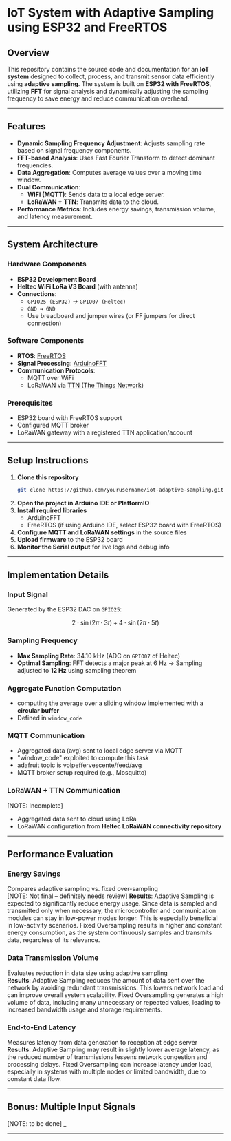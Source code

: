 # IoT System with Adaptive Sampling using ESP32 and FreeRTOS

## Overview
This repository contains the source code and documentation for an **IoT system** designed to collect, process, and transmit sensor data efficiently using **adaptive sampling**. The system is built on **ESP32 with FreeRTOS**, utilizing **FFT** for signal analysis and dynamically adjusting the sampling frequency to save energy and reduce communication overhead.

---

## Features
- **Dynamic Sampling Frequency Adjustment**: Adjusts sampling rate based on signal frequency components.
- **FFT-based Analysis**: Uses Fast Fourier Transform to detect dominant frequencies.
- **Data Aggregation**: Computes average values over a moving time window.
- **Dual Communication**:
  - **WiFi (MQTT)**: Sends data to a local edge server.
  - **LoRaWAN + TTN**: Transmits data to the cloud.
- **Performance Metrics**: Includes energy savings, transmission volume, and latency measurement.

---

## System Architecture

### Hardware Components
- **ESP32 Development Board**
- **Heltec WiFi LoRa V3 Board** (with antenna)
- **Connections**:
  - `GPIO25 (ESP32)` → `GPIO07 (Heltec)`
  - `GND ↔ GND`
  - Use breadboard and jumper wires (or FF jumpers for direct connection)

### Software Components
- **RTOS**: [FreeRTOS](https://www.freertos.org/)
- **Signal Processing**: [ArduinoFFT](https://github.com/kosme/arduinoFFT)
- **Communication Protocols**:
  - MQTT over WiFi
  - LoRaWAN via [TTN (The Things Network)](https://www.thethingsnetwork.org/)

### Prerequisites
- ESP32 board with FreeRTOS support
- Configured MQTT broker
- LoRaWAN gateway with a registered TTN application/account

---

## Setup Instructions
1. **Clone this repository**
   ```bash
   git clone https://github.com/yourusername/iot-adaptive-sampling.git
   ```
2. **Open the project in Arduino IDE or PlatformIO**
3. **Install required libraries**
   - ArduinoFFT
   - FreeRTOS (if using Arduino IDE, select ESP32 board with FreeRTOS)
4. **Configure MQTT and LoRaWAN settings** in the source files
5. **Upload firmware** to the ESP32 board
6. **Monitor the Serial output** for live logs and debug info

---

## Implementation Details

### Input Signal
Generated by the ESP32 DAC on `GPIO25`:
```math
2 \cdot \sin(2\pi \cdot 3t) + 4 \cdot \sin(2\pi \cdot 5t)
```
### Sampling Frequency
- **Max Sampling Rate**: 34.10 kHz (ADC on `GPIO07` of Heltec)
- **Optimal Sampling**: FFT detects a major peak at 6 Hz → Sampling adjusted to **12 Hz** using sampling theorem

### Aggregate Function Computation
- computing the average over a sliding window implemented with a **circular buffer**
- Defined in `window_code`

### MQTT Communication
- Aggregated data (avg) sent to local edge server via MQTT
- "window_code" exploited to compute this task
- adafruit topic is volpeffervescente/feed/avg 
- MQTT broker setup required (e.g., Mosquitto)

### LoRaWAN + TTN Communication
[NOTE: Incomplete]
- Aggregated data sent to cloud using LoRa
- LoRaWAN configuration from **Heltec LoRaWAN connectivity repository**

---

## Performance Evaluation

### Energy Savings
Compares adaptive sampling vs. fixed over-sampling  
[NOTE: Not final – definitely needs review]
**Results**: 
Adaptive Sampling is expected to significantly reduce energy usage. Since data is sampled and transmitted only when necessary, the microcontroller and communication modules can stay in low-power modes longer. This is especially beneficial in low-activity scenarios.
Fixed Oversampling results in higher and constant energy consumption, as the system continuously samples and transmits data, regardless of its relevance.

### Data Transmission Volume
Evaluates reduction in data size using adaptive sampling  
**Results**: 
Adaptive Sampling reduces the amount of data sent over the network by avoiding redundant transmissions. This lowers network load and can improve overall system scalability.
Fixed Oversampling generates a high volume of data, including many unnecessary or repeated values, leading to increased bandwidth usage and storage requirements.

### End-to-End Latency
Measures latency from data generation to reception at edge server  
**Results**: 
Adaptive Sampling may result in slightly lower average latency, as the reduced number of transmissions lessens network congestion and processing delays.
Fixed Oversampling can increase latency under load, especially in systems with multiple nodes or limited bandwidth, due to constant data flow.

---

## Bonus: Multiple Input Signals
[NOTE: to be done]
_

---
